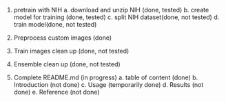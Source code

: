 1. pretrain with NIH
    a. download and unzip NIH (done, tested)
    b. create model for training (done, tested)
    c. split NIH dataset(done, not tested)
    d. train model(done, not tested)
    
2. Preprocess custom images (done)

3. Train images clean up (done, not tested)

4. Ensemble clean up (done, not tested)

5. Complete README.md (in progress)
    a. table of content (done)
    b. Introduction (not done)
    c. Usage (temporarily done)
    d. Results (not done)
    e. Reference (not done) 
